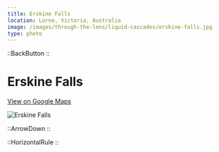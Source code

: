 ```yaml
---
title: Erskine Falls
location: Lorne, Victoria, Australia
image: /images/through-the-lens/liquid-cascades/erskine-falls.jpg
type: photo
---
```


::BackButton
::

# Erskine Falls

<a href="https://www.google.com/maps/search/?api=1&query=Erskine+Falls,+Lorne,+Victoria,+Australia" target="_blank" rel="noopener noreferrer">View on Google Maps</a>

![Erskine Falls](/images/through-the-lens/liquid-cascades/erskine-falls.jpg)

<div class="mb-8"></div>

::ArrowDown
::

<div class="mb-8"></div>

::HorizontalRule
::
